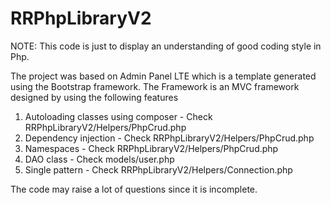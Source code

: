 # RRPhpLibraryV2

NOTE: This code is just to display an understanding of good coding style in Php.

The project was based on Admin Panel LTE which is a template generated using the Bootstrap framework.  The Framework is an MVC framework designed by using the following features
1) Autoloading classes using composer - Check RRPhpLibraryV2/Helpers/PhpCrud.php
2) Dependency injection - Check RRPhpLibraryV2/Helpers/PhpCrud.php
3) Namespaces - Check RRPhpLibraryV2/Helpers/PhpCrud.php
4) DAO class - Check models/user.php
5) Single pattern - Check RRPhpLibraryV2/Helpers/Connection.php

The code may raise a lot of questions since it is incomplete.
